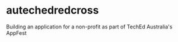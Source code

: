 autechedredcross
================

Building an application for a non-profit as part of TechEd Australia's AppFest